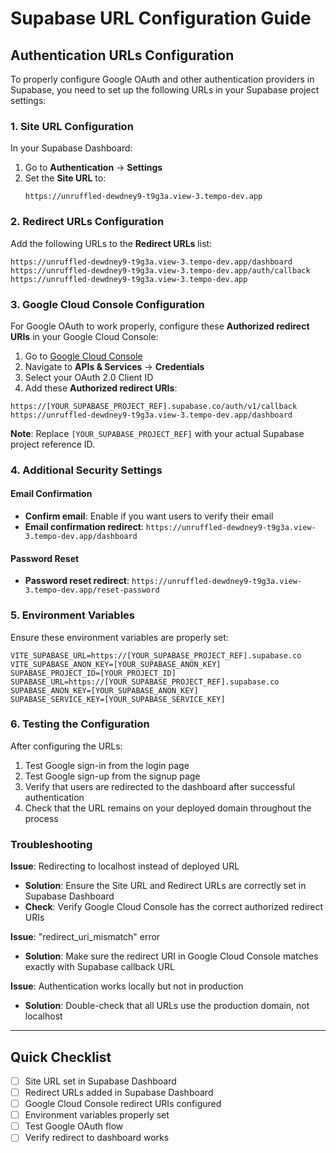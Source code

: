 # Supabase URL Configuration Guide

## Authentication URLs Configuration

To properly configure Google OAuth and other authentication providers in Supabase, you need to set up the following URLs in your Supabase project settings:

### 1. Site URL Configuration

In your Supabase Dashboard:
1. Go to **Authentication** → **Settings**
2. Set the **Site URL** to:
   ```
   https://unruffled-dewdney9-t9g3a.view-3.tempo-dev.app
   ```

### 2. Redirect URLs Configuration

Add the following URLs to the **Redirect URLs** list:

```
https://unruffled-dewdney9-t9g3a.view-3.tempo-dev.app/dashboard
https://unruffled-dewdney9-t9g3a.view-3.tempo-dev.app/auth/callback
https://unruffled-dewdney9-t9g3a.view-3.tempo-dev.app
```

### 3. Google Cloud Console Configuration

For Google OAuth to work properly, configure these **Authorized redirect URIs** in your Google Cloud Console:

1. Go to [Google Cloud Console](https://console.cloud.google.com/)
2. Navigate to **APIs & Services** → **Credentials**
3. Select your OAuth 2.0 Client ID
4. Add these **Authorized redirect URIs**:

```
https://[YOUR_SUPABASE_PROJECT_REF].supabase.co/auth/v1/callback
https://unruffled-dewdney9-t9g3a.view-3.tempo-dev.app/dashboard
```

**Note**: Replace `[YOUR_SUPABASE_PROJECT_REF]` with your actual Supabase project reference ID.

### 4. Additional Security Settings

#### Email Confirmation
- **Confirm email**: Enable if you want users to verify their email
- **Email confirmation redirect**: `https://unruffled-dewdney9-t9g3a.view-3.tempo-dev.app/dashboard`

#### Password Reset
- **Password reset redirect**: `https://unruffled-dewdney9-t9g3a.view-3.tempo-dev.app/reset-password`

### 5. Environment Variables

Ensure these environment variables are properly set:

```env
VITE_SUPABASE_URL=https://[YOUR_SUPABASE_PROJECT_REF].supabase.co
VITE_SUPABASE_ANON_KEY=[YOUR_SUPABASE_ANON_KEY]
SUPABASE_PROJECT_ID=[YOUR_PROJECT_ID]
SUPABASE_URL=https://[YOUR_SUPABASE_PROJECT_REF].supabase.co
SUPABASE_ANON_KEY=[YOUR_SUPABASE_ANON_KEY]
SUPABASE_SERVICE_KEY=[YOUR_SUPABASE_SERVICE_KEY]
```

### 6. Testing the Configuration

After configuring the URLs:

1. Test Google sign-in from the login page
2. Test Google sign-up from the signup page
3. Verify that users are redirected to the dashboard after successful authentication
4. Check that the URL remains on your deployed domain throughout the process

### Troubleshooting

**Issue**: Redirecting to localhost instead of deployed URL
- **Solution**: Ensure the Site URL and Redirect URLs are correctly set in Supabase Dashboard
- **Check**: Verify Google Cloud Console has the correct authorized redirect URIs

**Issue**: "redirect_uri_mismatch" error
- **Solution**: Make sure the redirect URI in Google Cloud Console matches exactly with Supabase callback URL

**Issue**: Authentication works locally but not in production
- **Solution**: Double-check that all URLs use the production domain, not localhost

---

## Quick Checklist

- [ ] Site URL set in Supabase Dashboard
- [ ] Redirect URLs added in Supabase Dashboard
- [ ] Google Cloud Console redirect URIs configured
- [ ] Environment variables properly set
- [ ] Test Google OAuth flow
- [ ] Verify redirect to dashboard works
